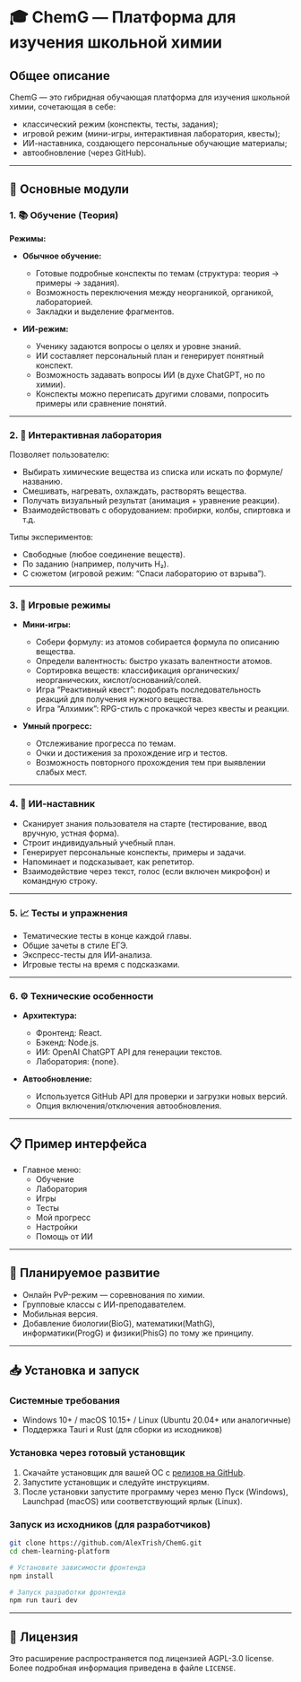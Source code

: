 # 🎓 ChemG — Платформа для изучения школьной химии

## Общее описание

ChemG — это гибридная обучающая платформа для изучения школьной химии, сочетающая в себе:

- классический режим (конспекты, тесты, задания);
- игровой режим (мини-игры, интерактивная лаборатория, квесты);
- ИИ-наставника, создающего персональные обучающие материалы;
- автообновление (через GitHub).

---

## 🧠 Основные модули

### 1. 📚 Обучение (Теория)

**Режимы:**

- **Обычное обучение:**
  - Готовые подробные конспекты по темам (структура: теория → примеры → задания).
  - Возможность переключения между неорганикой, органикой, лабораторией.
  - Закладки и выделение фрагментов.

- **ИИ-режим:**
  - Ученику задаются вопросы о целях и уровне знаний.
  - ИИ составляет персональный план и генерирует понятный конспект.
  - Возможность задавать вопросы ИИ (в духе ChatGPT, но по химии).
  - Конспекты можно переписать другими словами, попросить примеры или сравнение понятий.

---

### 2. 🧪 Интерактивная лаборатория

Позволяет пользователю:

- Выбирать химические вещества из списка или искать по формуле/названию.
- Смешивать, нагревать, охлаждать, растворять вещества.
- Получать визуальный результат (анимация + уравнение реакции).
- Взаимодействовать с оборудованием: пробирки, колбы, спиртовка и т.д.

Типы экспериментов:

- Свободные (любое соединение веществ).
- По заданию (например, получить H₂).
- С сюжетом (игровой режим: “Спаси лабораторию от взрыва”).

---

### 3. 🧩 Игровые режимы

- **Мини-игры:**
  - Собери формулу: из атомов собирается формула по описанию вещества.
  - Определи валентность: быстро указать валентности атомов.
  - Сортировка веществ: классификация органических/неорганических, кислот/оснований/солей.
  - Игра “Реактивный квест”: подобрать последовательность реакций для получения нужного вещества.
  - Игра “Алхимик”: RPG-стиль с прокачкой через квесты и реакции.

- **Умный прогресс:**
  - Отслеживание прогресса по темам.
  - Очки и достижения за прохождение игр и тестов.
  - Возможность повторного прохождения тем при выявлении слабых мест.

---

### 4. 🤖 ИИ-наставник

- Сканирует знания пользователя на старте (тестирование, ввод вручную, устная форма).
- Строит индивидуальный учебный план.
- Генерирует персональные конспекты, примеры и задачи.
- Напоминает и подсказывает, как репетитор.
- Взаимодействие через текст, голос (если включен микрофон) и командную строку.

---

### 5. 📈 Тесты и упражнения

- Тематические тесты в конце каждой главы.
- Общие зачеты в стиле ЕГЭ.
- Экспресс-тесты для ИИ-анализа.
- Игровые тесты на время с подсказками.

---

### 6. ⚙️ Технические особенности

- **Архитектура:**
  - Фронтенд: React.
  - Бэкенд: Node.js.
  - ИИ: OpenAI ChatGPT API для генерации текстов.
  - Лаборатория: {none}.

- **Автообновление:**
  - Используется GitHub API для проверки и загрузки новых версий.
  - Опция включения/отключения автообновления.

---

## 📋 Пример интерфейса

- Главное меню:
  - Обучение
  - Лаборатория
  - Игры
  - Тесты
  - Мой прогресс
  - Настройки
  - Помощь от ИИ

---

## 🌱 Планируемое развитие

- Онлайн PvP-режим — соревнования по химии.
- Групповые классы с ИИ-преподавателем.
- Мобильная версия.
- Добавление биологии(BioG), математики(MathG), информатики(ProgG) и физики(PhisG) по тому же принципу.

---

## 📥 Установка и запуск

### Системные требования

- Windows 10+ / macOS 10.15+ / Linux (Ubuntu 20.04+ или аналогичные)
- Поддержка Tauri и Rust (для сборки из исходников)

### Установка через готовый установщик

1. Скачайте установщик для вашей ОС с [релизов на GitHub](https://github.com/AlexTrish/ChemG/releases).
2. Запустите установщик и следуйте инструкциям.
3. После установки запустите программу через меню Пуск (Windows), Launchpad (macOS) или соответствующий ярлык (Linux).

### Запуск из исходников (для разработчиков)

```bash
git clone https://github.com/AlexTrish/ChemG.git
cd chem-learning-platform

# Установите зависимости фронтенда
npm install

# Запуск разработки фронтенда
npm run tauri dev
```

---

## 📝 Лицензия

Это расширение распространяется под лицензией AGPL-3.0 license. Более подробная информация приведена в файле `LICENSE`.